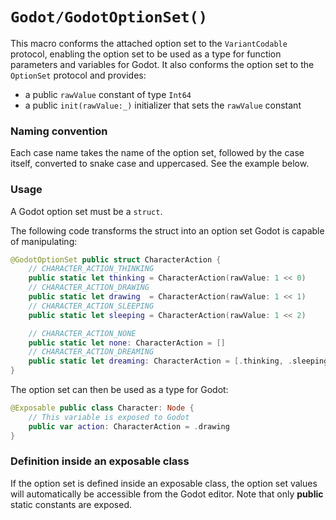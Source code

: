 # ``Godot/GodotOptionSet()``

This macro conforms the attached option set to the
``VariantCodable`` protocol, enabling the option set to be used as a type for function parameters and variables for Godot.
It also conforms the option set to the `OptionSet` protocol and provides:
- a public `rawValue` constant of type `Int64`
- a public `init(rawValue:_)` initializer that sets the `rawValue` constant

### Naming convention

Each case name takes the name of the option set, followed by the case itself, converted to snake case and uppercased.
See the example below.

### Usage

A Godot option set must be a `struct`. 

The following code transforms the struct into an option set Godot is capable of manipulating:

```swift
@GodotOptionSet public struct CharacterAction {
    // CHARACTER_ACTION_THINKING
    public static let thinking = CharacterAction(rawValue: 1 << 0)
    // CHARACTER_ACTION_DRAWING
    public static let drawing  = CharacterAction(rawValue: 1 << 1)
    // CHARACTER_ACTION_SLEEPING
    public static let sleeping = CharacterAction(rawValue: 1 << 2)

    // CHARACTER_ACTION_NONE
    public static let none: CharacterAction = []
    // CHARACTER_ACTION_DREAMING
    public static let dreaming: CharacterAction = [.thinking, .sleeping]
}
```

The option set can then be used as a type for Godot:

```swift
@Exposable public class Character: Node {
    // This variable is exposed to Godot
    public var action: CharacterAction = .drawing
}
```

### Definition inside an exposable class

If the option set is defined inside an exposable class, the option set values will automatically be accessible from the Godot editor.
Note that only **public** static constants are exposed.
